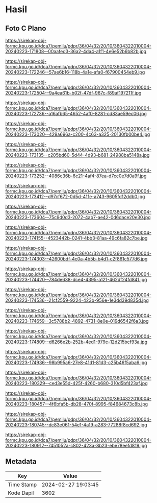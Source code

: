 # Hasil

## Foto C Plano

https://sirekap-obj-formc.kpu.go.id/dca7/pemilu/pdpr/36/04/32/20/10/3604322010004-20240223-171808--00aafed3-36a2-4da4-a1f1-4e6e52b6b82b.jpg

https://sirekap-obj-formc.kpu.go.id/dca7/pemilu/pdpr/36/04/32/20/10/3604322010004-20240223-172246--57ae6b16-118b-4a1e-afa0-f67900454eb9.jpg

https://sirekap-obj-formc.kpu.go.id/dca7/pemilu/pdpr/36/04/32/20/10/3604322010004-20240223-172504--9a4ea61b-b02f-47df-967c-f89af197211f.jpg

https://sirekap-obj-formc.kpu.go.id/dca7/pemilu/pdpr/36/04/32/20/10/3604322010004-20240223-172736--a16afb65-4652-4af0-8281-cd83ae59ec06.jpg

https://sirekap-obj-formc.kpu.go.id/dca7/pemilu/pdpr/36/04/32/20/10/3604322010004-20240223-173020--429a696a-c200-4c63-a325-20130fb00be4.jpg

https://sirekap-obj-formc.kpu.go.id/dca7/pemilu/pdpr/36/04/32/20/10/3604322010004-20240223-173135--c205bd60-5d44-4d93-b681-24988ba5148a.jpg

https://sirekap-obj-formc.kpu.go.id/dca7/pemilu/pdpr/36/04/32/20/10/3604322010004-20240223-173252--4086c36b-6c21-4af4-87ea-d7cc0e7d0a9f.jpg

https://sirekap-obj-formc.kpu.go.id/dca7/pemilu/pdpr/36/04/32/20/10/3604322010004-20240223-173412--d97cf672-0d5d-411e-a743-9605fd12ddb0.jpg

https://sirekap-obj-formc.kpu.go.id/dca7/pemilu/pdpr/36/04/32/20/10/3604322010004-20240223-173604--75c9d0d3-2072-4ab7-ae42-0d6dace20e30.jpg

https://sirekap-obj-formc.kpu.go.id/dca7/pemilu/pdpr/36/04/32/20/10/3604322010004-20240223-174155--4523442b-0241-4bb3-81aa-49c6fa82c7be.jpg

https://sirekap-obj-formc.kpu.go.id/dca7/pemilu/pdpr/36/04/32/20/10/3604322010004-20240223-174303--42600bdf-4c0a-4b5b-b4d1-c2f861c577d6.jpg

https://sirekap-obj-formc.kpu.go.id/dca7/pemilu/pdpr/36/04/32/20/10/3604322010004-20240223-174420--784de638-dce4-4395-a121-462df24fd841.jpg

https://sirekap-obj-formc.kpu.go.id/dca7/pemilu/pdpr/36/04/32/20/10/3604322010004-20240223-174536--21cf2559-9224-423b-956e-1e3dd39d835d.jpg

https://sirekap-obj-formc.kpu.go.id/dca7/pemilu/pdpr/36/04/32/20/10/3604322010004-20240223-174659--3c5788b2-4892-4731-8e0e-019d6542f6a3.jpg

https://sirekap-obj-formc.kpu.go.id/dca7/pemilu/pdpr/36/04/32/20/10/3604322010004-20240223-174809--d6266e2b-252b-4ed1-979c-12d215bcf93a.jpg

https://sirekap-obj-formc.kpu.go.id/dca7/pemilu/pdpr/36/04/32/20/10/3604322010004-20240223-174936--98b995a6-27e8-41d1-81d3-c25b46f5aba6.jpg

https://sirekap-obj-formc.kpu.go.id/dca7/pemilu/pdpr/36/04/32/20/10/3604322010004-20240223-180329--ced3e55d-425f-4260-b680-310d5bf423af.jpg

https://sirekap-obj-formc.kpu.go.id/dca7/pemilu/pdpr/36/04/32/20/10/3604322010004-20240223-180457--4f6bfa5b-db28-470f-8995-f84684673c8b.jpg

https://sirekap-obj-formc.kpu.go.id/dca7/pemilu/pdpr/36/04/32/20/10/3604322010004-20240223-180745--dc83e061-54e1-4a19-a283-77288f8cd692.jpg

https://sirekap-obj-formc.kpu.go.id/dca7/pemilu/pdpr/36/04/32/20/10/3604322010004-20240223-180912--7451052a-c802-423a-8b23-ebe78eefd819.jpg


## Metadata

| Key        | Value               |
| ---------- | ------------------- |
| Time Stamp | 2024-02-27 19:03:45 |
| Kode Dapil | 3602                |



